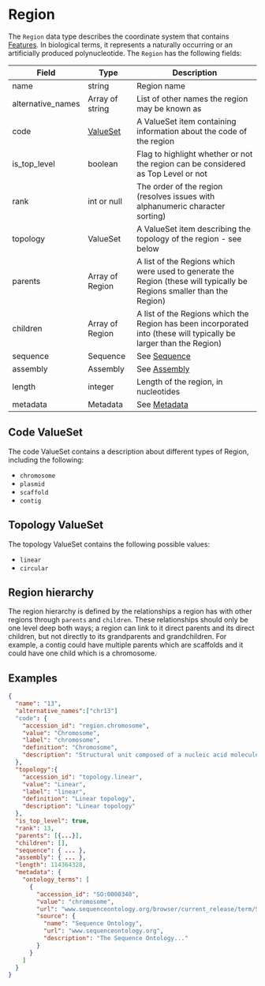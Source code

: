 # Region

The `Region` data type describes the coordinate system that contains [Features](./feature.md). In biological terms, it represents a naturally occurring or an artificially produced polynucleotide. The `Region` has the following fields:

| Field                 | Type                        | Description                                                                                                               |
|-----------------------|-----------------------------|---------------------------------------------------------------------------------------------------------------------------|
| name                  | string                      | Region name                                                                                                               |
| alternative_names     | Array of string             | List of other names the region may be known as                                                                            |
| code                  | [ValueSet](./value_set.md)  | A ValueSet item containing information about the code of the region                                                       |
| is_top_level          | boolean                     | Flag to highlight whether or not the region can be considered as Top Level or not                                         |
| rank                  | int or null                 | The order of the region (resolves issues with alphanumeric character sorting)                                             |
| topology              | ValueSet                    | A ValueSet item describing the topology of the region - see below                                                         |
| parents               | Array of Region             | A list of the Regions which were used to generate the Region (these will typically be Regions smaller than the Region)    |
| children              | Array of Region             | A list of the Regions which the Region has been incorporated into (these will typically be larger than the Region)        |
| sequence              | Sequence                    | See [Sequence](./sequence.md)                                                                                             |
| assembly              | Assembly                    | See [Assembly](./assembly.md)                                                                                             |
| length                | integer                     | Length of the region, in nucleotides                                                                                      |
| metadata              | Metadata                    | See [Metadata](./generic_metadata.md)                                                                                     |

## Code ValueSet
The code ValueSet contains a description about different types of Region, including the following:
- `chromosome`
- `plasmid`
- `scaffold`
- `contig`


## Topology ValueSet
The topology ValueSet contains the following possible values:
- `linear`
- `circular`

## Region hierarchy 
The region hierarchy is defined by the relationships a region has with other regions through `parents` and `children`.  These relationships should only be one level deep both ways; a region can link to it direct parents and its direct children, but not directly to its grandparents and grandchildren. For example, a contig could have multiple parents which are scaffolds and it could have one child which is a chromosome. 

## Examples
```json
{
  "name": "13",
  "alternative_names":["chr13"]
  "code": {
    "accession_id": "region.chromosome",
    "value": "Chromosome",
    "label": "chromosome",
    "definition": "Chromosome",
    "description": "Structural unit composed of a nucleic acid molecule which controls its own replication through the interaction of specific proteins at one or more origins of replication."
  },
  "topology":{
    "accession_id": "topology.linear",
    "value": "Linear",
    "label": "linear",
    "definition": "Linear topology",
    "description": "Linear topology"
  },
  "is_top_level": true,
  "rank": 13,
  "parents": [{...}],
  "children": [],
  "sequence": { ... },
  "assembly": { ... },
  "length": 114364328,
  "metadata": {
    "ontology_terms": [
      {
        "accession_id": "SO:0000340",
        "value": "chromosome",
        "url": "www.sequenceontology.org/browser/current_release/term/SO:0000340",
        "source": {
          "name": "Sequence Ontology",
          "url": "www.sequenceontology.org",
          "description": "The Sequence Ontology..."
        }
      }
    ]
  }
}
```
